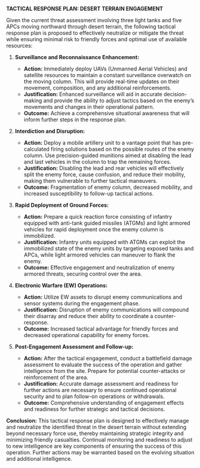 **TACTICAL RESPONSE PLAN: DESERT TERRAIN ENGAGEMENT**

Given the current threat assessment involving three light tanks and five APCs moving northward through desert terrain, the following tactical response plan is proposed to effectively neutralize or mitigate the threat while ensuring minimal risk to friendly forces and optimal use of available resources:

1. **Surveillance and Reconnaissance Enhancement:**
   - **Action:** Immediately deploy UAVs (Unmanned Aerial Vehicles) and satellite resources to maintain a constant surveillance overwatch on the moving column. This will provide real-time updates on their movement, composition, and any additional reinforcements.
   - **Justification:** Enhanced surveillance will aid in accurate decision-making and provide the ability to adjust tactics based on the enemy’s movements and changes in their operational pattern.
   - **Outcome:** Achieve a comprehensive situational awareness that will inform further steps in the response plan.

2. **Interdiction and Disruption:**
   - **Action:** Deploy a mobile artillery unit to a vantage point that has pre-calculated firing solutions based on the possible routes of the enemy column. Use precision-guided munitions aimed at disabling the lead and last vehicles in the column to trap the remaining forces.
   - **Justification:** Disabling the lead and rear vehicles will effectively split the enemy force, cause confusion, and reduce their mobility, making them vulnerable to further tactical maneuvers.
   - **Outcome:** Fragmentation of enemy column, decreased mobility, and increased susceptibility to follow-up tactical actions.

3. **Rapid Deployment of Ground Forces:**
   - **Action:** Prepare a quick reaction force consisting of infantry equipped with anti-tank guided missiles (ATGMs) and light armored vehicles for rapid deployment once the enemy column is immobilized.
   - **Justification:** Infantry units equipped with ATGMs can exploit the immobilized state of the enemy units by targeting exposed tanks and APCs, while light armored vehicles can maneuver to flank the enemy.
   - **Outcome:** Effective engagement and neutralization of enemy armored threats, securing control over the area.

4. **Electronic Warfare (EW) Operations:**
   - **Action:** Utilize EW assets to disrupt enemy communications and sensor systems during the engagement phase.
   - **Justification:** Disruption of enemy communications will compound their disarray and reduce their ability to coordinate a counter-response.
   - **Outcome:** Increased tactical advantage for friendly forces and decreased operational capability for enemy forces.

5. **Post-Engagement Assessment and Follow-up:**
   - **Action:** After the tactical engagement, conduct a battlefield damage assessment to evaluate the success of the operation and gather intelligence from the site. Prepare for potential counter-attacks or reinforcement of the area.
   - **Justification:** Accurate damage assessment and readiness for further actions are necessary to ensure continued operational security and to plan follow-on operations or withdrawals.
   - **Outcome:** Comprehensive understanding of engagement effects and readiness for further strategic and tactical decisions.

**Conclusion:**
This tactical response plan is designed to effectively manage and neutralize the identified threat in the desert terrain without extending beyond necessary force use, thereby maintaining strategic integrity and minimizing friendly casualties. Continual monitoring and readiness to adjust to new intelligence are key components of ensuring the success of this operation. Further actions may be warranted based on the evolving situation and additional intelligence.